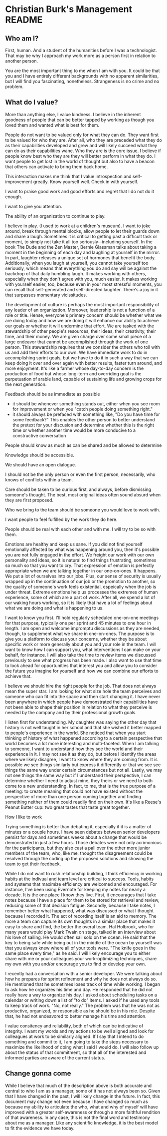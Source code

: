 # Christian Burk's Management README

## Who am I?
First, human. And a student of the humanities before I was a technologist. That may be why I approach my work more as a person first in relation to another person.

You are the most important thing to me when I am with you. It could be that you and I have entirely different backgrounds with no apparent similarities, but I will find you fascinating, nonetheless. Strangeness is no crime and no problem.

## What do I value?
More than anything else, I value kindness. I believe in the inherent goodness of people that can be better tapped by working as though you loved them and wanted what is best for them.

People do not want to be valued only for what they can do. They want first to be valued for who they are. After all, who they are preceded what they do as their capabilities developed and grew and will likely succeed what they can do as their capabilities wane. Who they are is the core issue. I believe if people know best who they are they will better perform in what they do. I want people to get lost in the world of thought but also to have a beacon that others can activate to bring them back home. 



This interaction makes me think that I value introspection and self-improvement greatly. Know yourself well. Check in with yourself. 

I want to praise good work and good efforts and regret that I do not do it enough. 

I want to give you attention.

The ability of an organization to continue to play.

I believe in play. (I used to work at a children's museum). I want to joke around, break through mental blocks, allow people to let their guards down and share a laugh. Sometimes it is critical to getting past a difficult task or moment, to simply not take it all too seriously--including yourself. In the book The Dude and the Zen Master, Bernie Glassman talks about taking a moment in the beginning of each day and laughing at yourself in the mirror. In part, laughter releases a unique set of hormones that benefit the body. Additionally, when you laugh at yourself, you cannot take yourself too seriously, which means that everything you do and say will be against the backdrop of that daily humbling laugh. It makes working with others, especially when they don't agree with you, much easier. It makes working with yourself easier, too, because even in your most stressful moments, you can recall that self-generated and self-directed laughter. There's a joy in it that surpasses momentary vicissitudes.

The development of culture is perhaps the most important responsibility of any leader of an organization. Moreover, leadership is not a function of a role or title. Hense, everyone's primary concern should be whether what we are doing today and how we are doing it will enhance our ability to achieve our goals or whether it will undermine that effort. We are tasked with the stewardship of other people's resources, their ideas, their creativity, their time, and their money. We are given charge over some small piece of a large endeavor that cannot be accomplished through the work of one person. This stewardship requires that we consider the others who toil with us and add their efforts to our own. We have immediate work to do in accomplishing sprint goals, but we have to do it in such a way that we can keep doing it over and over again with better results, faster turn around, and more enjoyment. It's like a farmer whose day-to-day concern is the production of food but whose long-term and overriding goal is the perpetuation of arable land, capable of sustaining life and growing crops for the next generation.

Feedback should be as immediate as possible
- it should be whenever something stands out, either when you see room for improvement or when you "catch people doing something right."
- it should always be prefaced with something like, "Do you have time for some feedback?" This enables the other person to better understand the pretext for your discusion and determine whether this is the right time or whether another time would be more conducive to a constructive conversation

People should know as much as can be shared and be allowed to determine

Knowledge should be accessible.

We should have an open dialogue. 

I should not be the only person or even the first person, necessarily, who knows of conflicts within a team.

Care should be taken to be curious first, and always, before dismissing someone's thought. The best, most original ideas often sound absurd when they are first proposed.

Who we bring to the team should be someone you would love to work with. 

I want people to feel fulfilled by the work they do here.

People should be real with each other and with me. I will try to be so with them.

Emotions are healthy and keep us sane. If you did not find yourself emotionally affected by what was happening around you, then it's possible you are not fully engaged in the effort. We freight our work with our own personality and ideas, so it is natural to find things frustrating, sometimes so much so that you want to cry. That expression of emotion is perfectly appropriate when we are talking together in our one-on-ones. It happens. We put a lot of ourselves into our jobs. Plus, our sense of security is usually wrapped up in the continuation of our job or the promotion to another, so the quality of someone's work feels existential, espeically when the job is under threat. Extreme emotions help us processes the extremes of human experience, some of which are a part of work. After all, we spend a lot of our waking hours working, so it is likely that have a lot of feelings about what we are doing and what is happening to us.

I want to know you first. I'll hold regularly scheduled one-on-one meetings for that purpose, typically one per sprint and 45 minutes to one hour in length. I am open and welcome impromptu discussions as they are needed, though, to supplement what we share in one-on-ones. The purpose is to give you a platform to discuss your concerns, whether they be about specific work or more generally about you and your role in the team. I will want to know how I can support you, what interventions I can make on your behalf, for instance. I will also take the time to review items we discussed previously to see what progress has been made. I also want to use that time to look ahead for opportunities that interest you and allow you to consider the future you imagine for yourself and how we can combine our efforts to achieve that.

I believe we should hire the right people for the job. That does not always mean the super star. I am looking for what size hole the team perceives and someone who can fit into the space and then start changing it. I have never been anywhere in which people have demonstrated their capabilities have not been able to shape their position in relation to what they perceive is needed by the company and by their professional growth goals.

I listen first for understanding. My daughter was saying the other day that history is not well taught in her school and that she wished it better mapped to people's experience in the world. She noticed that when you start thinking of history of what happened according to a certain perspective that world becomes a lot more interesting and multi-faceted. When I am talking to someone, I want to understand how they see the world and their experience in it. I may not see it as they do, but before I identify the areas where we likely disagree, I want to know where they are coming from. It is possible we see things similarly but express it differently or that we see see things the same way under certain circumstances but not all. Lastly, we may not see things the same way but if I understand their perspective, I can determine whether I need to adjust mine, they theirs or we need to both come to a new understanding. In fact, to me, that is the true purpose of a meeting: to create meaning that could not have existed without the perspective of more than one person coming together and finding something neither of them could readily find on their own. It's like a Reese's Peanut Butter cup: two great tastes that taste great together.

How I like to work

Trying something is better than debating it, especially if it is a matter of minutes or a couple hours. I have seen debates between senior developers persist for days and sometimes weeks about a change that would be demonstrated in just a few hours. Those debates were not only acrimonious for the participants, but they also cast a pall over the other more junior members of the team, who, like me, thought the disagreement could be resolved through the coding up the proposed solutions and showing the team to get their feedback.

While I do not want to rush relationship building, I think efficiency in working habits at the indivual and team level are critical to success. Tools, habits and systems that maximize efficiency are welcomed and encouraged. For instance, I've been using Evernote for keeping my notes for nearly a decade. It is the one place I know they live. First, it encourages that I take notes because I have a place for them to be stored for retrieval and review, reducing some of that decision fatigue. Secondly, because I take notes, I remember better what happened, what was discussed or what I thought because I recorded it. The act of recording itself is an aid to memory. The more a team can capture its own thoughts in a similar place that makes it easy to share and find, the better the overal team. Hal Holbrook, who for many years would play Mark Twain on stage, talked in an interview about his love of sailing. He would often sail solo on the ocean. He said that the key to being safe while being out in the middle of the ocean by yourself was that you always knew where all of your tools were. "The knife goes in the same place every time," as he said.
I will likely encourage you to either share with me or your colleagues your work-optimizing techniques, share my own with you and/or encourage you to find or develop your own. 

I recently had a conversation with a senior developer. We were talking about how he prepares for sprint refinement and why he does not always do so. He mentioned that he sometimes loses track of time while working. I began to ask how he organizes his time and day. He responded that he did not really have a way to organize his day. I asked about scheduling tasks on a calendar or writing down a list of "to do" items. I asked if he used any tools to keep track of work. "No, not really." The problem was that he was not as productive, organized, or responsible as he should be in his role. Despite that, he had not endeavored to better manage his time and attention. 

I value consitency and reliability, both of which can be indicative of integrity. I want my words and my actions to be well aligned and look for colleagues at work to be similarly aligned. If I say that I intend to do something and commit to it, I am going to take the steps necessary to maximize the likelihood of doing what I said I would do. I will also follow up about the status of that commitment, so that all of the interested and informed parties are aware of the current status. 

## Change gonna come
While I believe that much of the description above is both accurate and central to who I am as a manager, some of it has not always been so. Given that I have changed in the past, I will likely change in the future. In fact, this document may change not even because I have changed so much as because my ability to articulate the who, what and why of myself will have improved with a greater self-awareness or through a more faithful rendition of that awareness. In any case, this is not the final word and testimony about me as a manager. Like any scientific knowledge, it is the best model to fit the evidence we have today.

